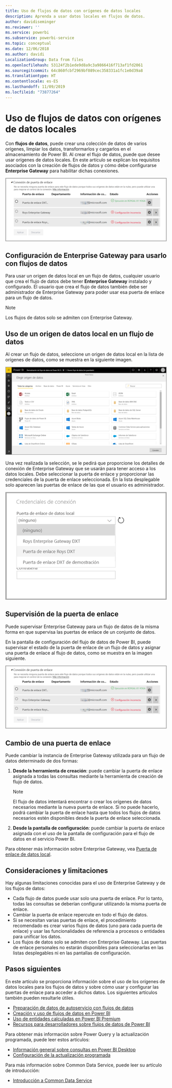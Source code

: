 ```yaml
---
title: Uso de flujos de datos con orígenes de datos locales
description: Aprenda a usar datos locales en flujos de datos.
author: davidiseminger
ms.reviewer: ''
ms.service: powerbi
ms.subservice: powerbi-service
ms.topic: conceptual
ms.date: 12/06/2018
ms.author: davidi
LocalizationGroup: Data from files
ms.openlocfilehash: 53124f2b1ede9d8a9c3a9866416f713af1fd2061
ms.sourcegitcommit: 64c860fcbf2969bf089cec358331a1fc1e0d39a8
ms.translationtype: HT
ms.contentlocale: es-ES
ms.lasthandoff: 11/09/2019
ms.locfileid: "73877264"
---
```

# <a name="using-dataflows-with-on-premises-data-sources"></a>Uso de flujos de datos con orígenes de datos locales

Con **flujos de datos**, puede crear una colección de datos de varios orígenes, limpiar los datos, transformarlos y cargarlos en el almacenamiento de Power BI. Al crear el flujo de datos, puede que desee usar orígenes de datos locales. En este artículo se explican los requisitos asociados con la creación de flujos de datos y cómo debe configurarse **Enterprise Gateway** para habilitar dichas conexiones.

![Flujos de datos y puertas de enlace](media/service-dataflows-onpremises-gateways/onpremises-gateways_01.png)

## <a name="configuring-an-enterprise-gateway-for-use-with-dataflows"></a>Configuración de Enterprise Gateway para usarlo con flujos de datos

Para usar un origen de datos local en un flujo de datos, cualquier usuario que crea el flujo de datos debe tener **Enterprise Gateway** instalado y configurado. El usuario que crea el flujo de datos también debe ser administrador de Enterprise Gateway para poder usar esa puerta de enlace para un flujo de datos.

> [!NOTE]
> Los flujos de datos solo se admiten con Enterprise Gateway.

## <a name="using-an-on-premises-data-source-in-a-dataflow"></a>Uso de un origen de datos local en un flujo de datos

Al crear un flujo de datos, seleccione un origen de datos local en la lista de orígenes de datos, como se muestra en la siguiente imagen.

![Elección de un origen de datos local](media/service-dataflows-onpremises-gateways/onpremises-gateways_02a.png)

Una vez realizada la selección, se le pedirá que proporcione los detalles de conexión de Enterprise Gateway que se usarán para tener acceso a los datos locales. Debe seleccionar la puerta de enlace y proporcionar las credenciales de la puerta de enlace seleccionada. En la lista desplegable solo aparecen las puertas de enlace de las que el usuario es administrador.

![Proporcionar los detalles de conexión](media/service-dataflows-onpremises-gateways/onpremises-gateways_03.png)

## <a name="monitoring-your-gateway"></a>Supervisión de la puerta de enlace

Puede supervisar Enterprise Gateway para un flujo de datos de la misma forma en que supervisa las puertas de enlace de un conjunto de datos.

En la pantalla de configuración del flujo de datos de Power BI, puede supervisar el estado de la puerta de enlace de un flujo de datos y asignar una puerta de enlace al flujo de datos, como se muestra en la imagen siguiente.

![Supervisión de la puerta de enlace](media/service-dataflows-onpremises-gateways/onpremises-gateways_01.png)

## <a name="changing-a-gateway"></a>Cambio de una puerta de enlace

Puede cambiar la instancia de Enterprise Gateway utilizada para un flujo de datos determinado de dos formas:

1. **Desde la herramienta de creación**: puede cambiar la puerta de enlace asignada a todas las consultas mediante la herramienta de creación de flujo de datos.

    > [!NOTE]
    > El flujo de datos intentará encontrar o crear los orígenes de datos necesarios mediante la nueva puerta de enlace. Si no puede hacerlo, podrá cambiar la puerta de enlace hasta que todos los flujos de datos necesarios estén disponibles desde la puerta de enlace seleccionada.

2. **Desde la pantalla de configuración**: puede cambiar la puerta de enlace asignada con el uso de la pantalla de configuración para el flujo de datos en el servicio Power BI.

Para obtener más información sobre Enterprise Gateway, vea [Puerta de enlace de datos local](service-gateway-onprem.md).

## <a name="considerations-and-limitations"></a>Consideraciones y limitaciones

Hay algunas limitaciones conocidas para el uso de Enterprise Gateway y de los flujos de datos:

* Cada flujo de datos puede usar solo una puerta de enlace. Por lo tanto, todas las consultas se deberían configurar utilizando la misma puerta de enlace.
* Cambiar la puerta de enlace repercute en todo el flujo de datos.
* Si se necesitan varias puertas de enlace, el procedimiento recomendado es crear varios flujos de datos (uno para cada puerta de enlace) y usar las funcionalidades de referencia a procesos o entidades para unificar los datos.
* Los flujos de datos solo se admiten con Enterprise Gateway. Las puertas de enlace personales no estarán disponibles para seleccionarlas en las listas desplegables ni en las pantallas de configuración.


## <a name="next-steps"></a>Pasos siguientes

En este artículo se proporciona información sobre el uso de los orígenes de datos locales para los flujos de datos y sobre cómo usar y configurar las puertas de enlace para acceder a dichos datos. Los siguientes artículos también pueden resultarle útiles.

* [Preparación de datos de autoservicio con flujos de datos](service-dataflows-overview.md)
* [Creación y uso de flujos de datos en Power BI](service-dataflows-create-use.md)
* [Uso de entidades calculadas en Power BI Premium](service-dataflows-computed-entities-premium.md)
* [Recursos para desarrolladores sobre flujos de datos de Power BI](service-dataflows-developer-resources.md)

Para obtener más información sobre Power Query y la actualización programada, puede leer estos artículos:
* [Información general sobre consultas en Power BI Desktop](desktop-query-overview.md)
* [Configuración de la actualización programada](refresh-scheduled-refresh.md)

Para más información sobre Common Data Service, puede leer su artículo de introducción:
* [Introducción a Common Data Service](https://docs.microsoft.com/powerapps/common-data-model/overview)

